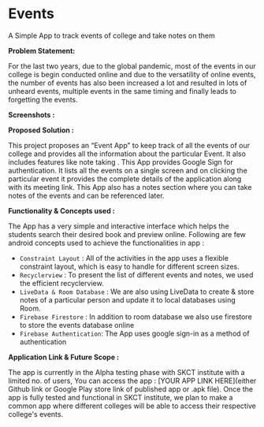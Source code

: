 # Events
A Simple App to track events of college and take notes on them

<b> Problem Statement: </b>

For the last two years, due to the global pandemic, most of the events in our college is begin conducted online and due to the 
versatility of online events, the number of events has also been increased a lot and resulted in lots of unheard events, 
multiple events in the same timing and finally leads to forgetting the events. 

<b> Screenshots : </b>

<b> Proposed Solution : </b>

This project proposes an “Event App” to keep track of all the events of our college and provides all the information about the particular Event.
It also includes features like note taking . This App provides Google Sign for authentication. It lists all the events on a single screen and 
on clicking the particular event it provides the complete details of the application along with its meeting link.
This App also has a notes section where you can take notes of the events and can be referenced later.

<b> Functionality & Concepts used : </b>

The App has a very simple and interactive interface which helps the students search their desired book and preview online. Following are few android concepts used to achieve the functionalities in app :

- `Constraint Layout` : All of the activities in the app uses a flexible constraint layout, which is easy to handle for different screen sizes.
- `Recyclerview` :  To present the list of different events and notes, we used the efficient recyclerview. 
- `LiveData & Room Database` : We are also using LiveData to create & store notes of a particular person and update it to local databases using Room.
- `Firebase Firestore` : In addition to room database we also use firestore to store the events database online
- `Firebase Authentication`: The App uses google sign-in as a method of authentication

<b> Application Link & Future Scope : </b>

The app is currently in the Alpha testing phase with SKCT institute with a limited no. of users,
You can access the app : [YOUR APP LINK HERE](either Github link or Google Play store link of published app or .apk file).
Once the app is fully tested and functional in SKCT institute, we plan to make a common app where different colleges will be able to access their respective college's events.  
